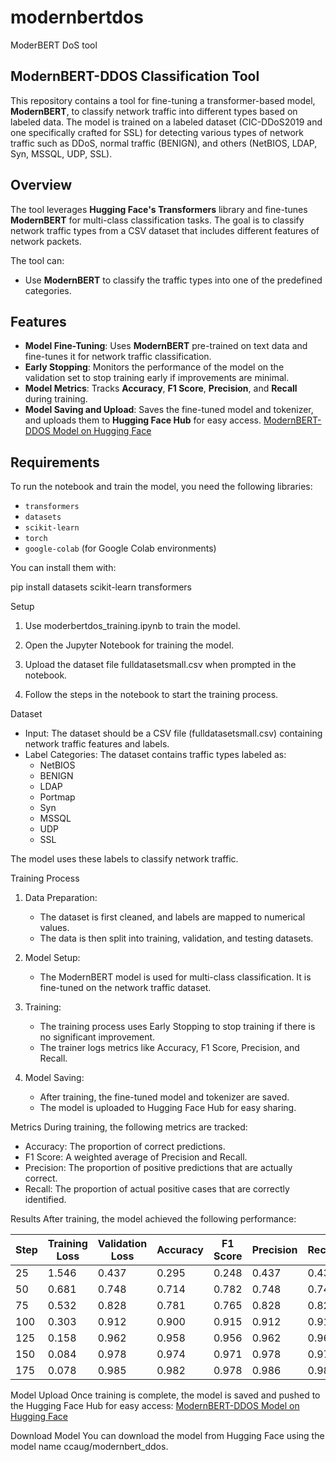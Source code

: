 # modernbertdos
ModerBERT DoS tool

## ModernBERT-DDOS Classification Tool

This repository contains a tool for fine-tuning a transformer-based model, **ModernBERT**, to classify network traffic into different types based on labeled data. The model is trained on a labeled dataset (CIC-DDoS2019 and one specifically crafted for SSL) for detecting various types of network traffic such as DDoS, normal traffic (BENIGN), and others (NetBIOS, LDAP, Syn, MSSQL, UDP, SSL).

## Overview

The tool leverages **Hugging Face's Transformers** library and fine-tunes **ModernBERT** for multi-class classification tasks. The goal is to classify network traffic types from a CSV dataset that includes different features of network packets.

The tool can:
- Use **ModernBERT** to classify the traffic types into one of the predefined categories.

## Features

- **Model Fine-Tuning**: Uses **ModernBERT** pre-trained on text data and fine-tunes it for network traffic classification.
- **Early Stopping**: Monitors the performance of the model on the validation set to stop training early if improvements are minimal.
- **Model Metrics**: Tracks **Accuracy**, **F1 Score**, **Precision**, and **Recall** during training.
- **Model Saving and Upload**: Saves the fine-tuned model and tokenizer, and uploads them to **Hugging Face Hub** for easy access. [ModernBERT-DDOS Model on Hugging Face](https://huggingface.co/ccaug/modernbert_ddos)

## Requirements

To run the notebook and train the model, you need the following libraries:

- `transformers`
- `datasets`
- `scikit-learn`
- `torch`
- `google-colab` (for Google Colab environments)

You can install them with:

pip install datasets scikit-learn transformers

Setup
1. Use moderbertdos_training.ipynb to train the model.

2. Open the Jupyter Notebook for training the model.

3. Upload the dataset file fulldatasetsmall.csv when prompted in the notebook.

4. Follow the steps in the notebook to start the training process.

Dataset
- Input: The dataset should be a CSV file (fulldatasetsmall.csv) containing network traffic features and labels.
- Label Categories: The dataset contains traffic types labeled as:
  - NetBIOS
  - BENIGN
  - LDAP
  - Portmap
  - Syn
  - MSSQL
  - UDP
  - SSL

The model uses these labels to classify network traffic.

Training Process
1. Data Preparation:
   - The dataset is first cleaned, and labels are mapped to numerical values.
   - The data is then split into training, validation, and testing datasets.

2. Model Setup:
   - The ModernBERT model is used for multi-class classification. It is fine-tuned on the network traffic dataset.

3. Training:
   - The training process uses Early Stopping to stop training if there is no significant improvement.
   - The trainer logs metrics like Accuracy, F1 Score, Precision, and Recall.

4. Model Saving:
   - After training, the fine-tuned model and tokenizer are saved.
   - The model is uploaded to Hugging Face Hub for easy sharing.

Metrics
During training, the following metrics are tracked:
- Accuracy: The proportion of correct predictions.
- F1 Score: A weighted average of Precision and Recall.
- Precision: The proportion of positive predictions that are actually correct.
- Recall: The proportion of actual positive cases that are correctly identified.

Results
After training, the model achieved the following performance:

| Step | Training Loss | Validation Loss | Accuracy | F1 Score | Precision | Recall |
|------|---------------|-----------------|----------|----------|-----------|--------|
| 25   | 1.546         | 0.437           | 0.295    | 0.248    | 0.437     | 0.437  |
| 50   | 0.681         | 0.748           | 0.714    | 0.782    | 0.748     | 0.748  |
| 75   | 0.532         | 0.828           | 0.781    | 0.765    | 0.828     | 0.828  |
| 100  | 0.303         | 0.912           | 0.900    | 0.915    | 0.912     | 0.912  |
| 125  | 0.158         | 0.962           | 0.958    | 0.956    | 0.962     | 0.962  |
| 150  | 0.084         | 0.978           | 0.974    | 0.971    | 0.978     | 0.978  |
| 175  | 0.078         | 0.985           | 0.982    | 0.978    | 0.986     | 0.986  |

Model Upload
Once training is complete, the model is saved and pushed to the Hugging Face Hub for easy access:
[ModernBERT-DDOS Model on Hugging Face](https://huggingface.co/ccaug/modernbert_ddos)

Download Model
You can download the model from Hugging Face using the model name ccaug/modernbert_ddos.
